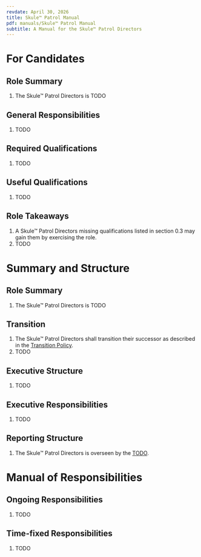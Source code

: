 ```yaml
---
revdate: April 30, 2026
title: Skule™ Patrol Manual
pdf: manuals/Skule™ Patrol Manual
subtitle: A Manual for the Skule™ Patrol Directors
---
```


# For Candidates

## Role Summary
1. The Skule™ Patrol Directors is TODO

## General Responsibilities
1. TODO

## Required Qualifications
1. TODO

## Useful Qualifications
1. TODO

## Role Takeaways
1. A Skule™ Patrol Directors missing qualifications listed in section 0.3 may gain them by exercising the role.
1. TODO

# Summary and Structure

## Role Summary
1. The Skule™ Patrol Directors is TODO

## Transition
1. The Skule™ Patrol Directors shall transition their successor as described in the [Transition Policy](../policies/transition-policy.md).
1. TODO

## Executive Structure
1. TODO

## Executive Responsibilities
1. TODO

## Reporting Structure
1. The Skule™ Patrol Directors is overseen by the [TODO](TODO-manual.md).

# Manual of Responsibilities

## Ongoing Responsibilities
1. TODO

## Time-fixed Responsibilities
1. TODO
